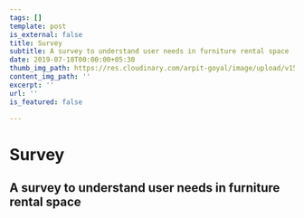 ```yaml
---
tags: []
template: post
is_external: false
title: Survey
subtitle: A survey to understand user needs in furniture rental space
date: 2019-07-10T00:00:00+05:30
thumb_img_path: https://res.cloudinary.com/arpit-goyal/image/upload/v1562772588/2.jpg
content_img_path: ''
excerpt: ''
url: ''
is_featured: false

---
```

# Survey

## A survey to understand user needs in furniture rental space